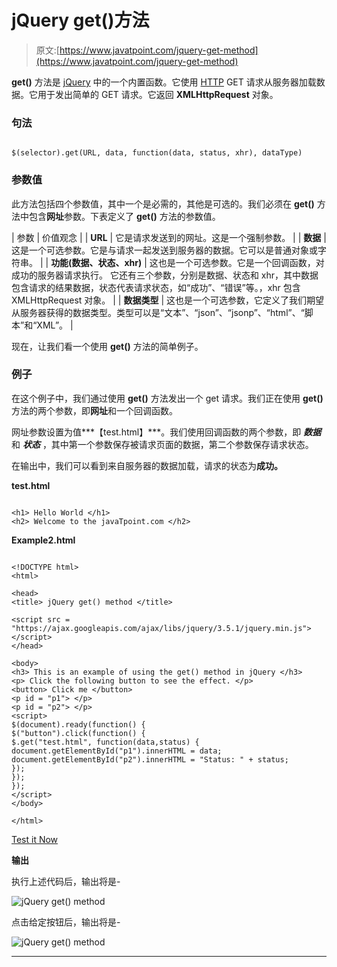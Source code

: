 # jQuery get()方法

> 原文:[https://www.javatpoint.com/jquery-get-method](https://www.javatpoint.com/jquery-get-method)

**get()** 方法是 [jQuery](https://www.javatpoint.com/jquery-tutorial) 中的一个内置函数。它使用 [HTTP](https://www.javatpoint.com/http) GET 请求从服务器加载数据。它用于发出简单的 GET 请求。它返回 **XMLHttpRequest** 对象。

### 句法

```

$(selector).get(URL, data, function(data, status, xhr), dataType)

```

### 参数值

此方法包括四个参数值，其中一个是必需的，其他是可选的。我们必须在 **get()** 方法中包含**网址**参数。下表定义了 **get()** 方法的参数值。

| 参数 | 价值观念 |
| **URL** | 它是请求发送到的网址。这是一个强制参数。 |
| **数据** | 这是一个可选参数。它是与请求一起发送到服务器的数据。它可以是普通对象或字符串。 |
| **功能(数据、状态、xhr)** | 这也是一个可选参数。它是一个回调函数，对成功的服务器请求执行。
它还有三个参数，分别是数据、状态和 xhr，其中数据包含请求的结果数据，状态代表请求状态，如“成功”、“错误”等。，xhr 包含 XMLHttpRequest 对象。 |
| **数据类型** | 这也是一个可选参数，它定义了我们期望从服务器获得的数据类型。类型可以是“文本”、“json”、“jsonp”、“html”、“脚本”和“XML”。 |

现在，让我们看一个使用 **get()** 方法的简单例子。

### 例子

在这个例子中，我们通过使用 **get()** 方法发出一个 get 请求。我们正在使用 **get()** 方法的两个参数，即**网址**和一个回调函数。

网址参数设置为值***【test.html】***。我们使用回调函数的两个参数，即 ***数据*** 和 ***状态*** ，其中第一个参数保存被请求页面的数据，第二个参数保存请求状态。

在输出中，我们可以看到来自服务器的数据加载，请求的状态为**成功。**

**test.html**

```

<h1> Hello World </h1>
<h2> Welcome to the javaTpoint.com </h2>

```

**Example2.html**

```

<!DOCTYPE html>
<html>

<head>
<title> jQuery get() method </title>

<script src = "https://ajax.googleapis.com/ajax/libs/jquery/3.5.1/jquery.min.js"> </script>
</head>

<body>
<h3> This is an example of using the get() method in jQuery </h3>
<p> Click the following button to see the effect. </p>
<button> Click me </button>
<p id = "p1"> </p>
<p id = "p2"> </p>
<script>
$(document).ready(function() {
$("button").click(function() {
$.get("test.html", function(data,status) {
document.getElementById("p1").innerHTML = data;
document.getElementById("p2").innerHTML = "Status: " + status;
});
});
});
</script>
</body>

</html>

```

[Test it Now](https://www.javatpoint.com/oprweb/test.jsp?filename=jquery-get-method1)

**输出**

执行上述代码后，输出将是-

![jQuery get() method](../Images/84462aae331d2ab7017907145e231502.png)

点击给定按钮后，输出将是-

![jQuery get() method](../Images/e13f38755c185c847267389d3a9c0f04.png)

* * *